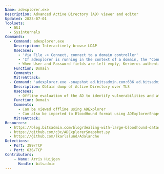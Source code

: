```yaml
---
Name: adexplorer.exe
Description: Advanced Active Directory (AD) viewer and editor
Updated: 2023-07-01
Toolsets:
  - GUI
  - Sysinternals
Commands:
  - Command: adexplorer.exe
    Description: Interactively browse LDAP
    Usecases:
      - 'Via File -> Connect, connect to a domain controller'
      - 'If adexplorer is running in the context of a domain, the "Connect to" field can be left empty as it automatically connects to a DC of the current domain'
      - When User and Password fields are left empty, Kerberos authentication is used
    Function: Domain
    Comments:
    MitreAttack:
  - Command: 'adexplorer.exe -snapshot ad.bitsadmin.com:636 ad.bitsadmin.com.dat'
    Description: Obtain dump of Active Directory over TLS
    Usecases:
      - Offline evaluation of the AD to identify vulnerabilities and attack paths
    Function: Domain
    Comments:
      - Can be viewed offline using ADExplorer
      - Can also be imported to BloodHound format using ADExplorerSnapshot.py or to Adalanche (see references)
    MitreAttack:
Resources:
  - https://blog.bitsadmin.com/blog/dealing-with-large-bloodhound-datasets
  - https://github.com/c3c/ADExplorerSnapshot.py
  - https://github.com/lkarlslund/Adalanche
Detections:
  - Port: 389/TCP
  - Port: 636/TCP
Contributors:
    - Name: Arris Huijgen
      Handle: bitsadmin
---
```

